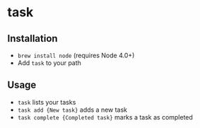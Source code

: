 # task

## Installation

* `brew install node` (requires Node 4.0+)
* Add `task` to your path

## Usage

* `task` lists your tasks
* `task add {New task}` adds a new task
* `task complete {Completed task}` marks a task as completed
